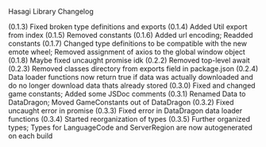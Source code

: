 Hasagi Library Changelog

(0.1.3) Fixed broken type definitions and exports
(0.1.4) Added Util export from index
(0.1.5) Removed constants
(0.1.6) Added url encoding; Readded constants
(0.1.7) Changed type definitions to be compatible with the new emote wheel; Removed assignment of axios to the global window object
(0.1.8) Maybe fixed uncaught promise idk
(0.2.2) Removed top-level await
(0.2.3) Removed classes directory from exports field in package.json
(0.2.4) Data loader functions now return true if data was actually downloaded and do no longer download data thats already stored
(0.3.0) Fixed and changed game constants; Added some JSDoc comments
(0.3.1) Renamed Data to DataDragon; Moved GameConstants out of DataDragon
(0.3.2) Fixed uncaught error in promise
(0.3.3) Fixed error in DataDragon data loader functions
(0.3.4) Started reorganization of types
(0.3.5) Further organized types; Types for LanguageCode and ServerRegion are now autogenerated on each build